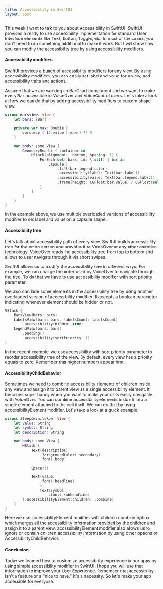 ```yaml
---
title: Accessibility in SwiftUI
layout: post
---
```


This week I want to talk to you about Accessibility in SwiftUI. SwiftUI provides a ready to use accessibility implementation for standard User Interface elements like Text, Button, Toggle, etc. In most of the cases, you don't need to do something additional to make it work. But I will show how you can modify the accessibility tree by using accessibility modifiers. 

#### Accessibility modifiers
SwiftUI provides a bunch of accessibility modifiers for any view. By using accessibility modifiers, you can easily set label and value for a view, add accessibility traits and actions.

Assume that we are working on BarChart component and we want to make every Bar accessible to VoiceOver and VoiceControl users. Let's take a look at how we can do that by adding accessibility modifiers to custom shape view.

```swift
struct BarsView: View {
    let bars: [Bar]

    private var max: Double {
        bars.map { $0.value }.max() ?? 0
    }

    var body: some View {
        GeometryReader { container in
            HStack(alignment: .bottom, spacing: 1) {
                ForEach(self.bars, id: \.self) { bar in
                    Capsule()
                        .fill(bar.legend.color)
                        .accessibility(label: Text(bar.label))
                        .accessibility(value: Text(bar.legend.label))
                        .frame(height: CGFloat(bar.value) / CGFloat(self.max) * container.size.height * 0.8)
                }
            }
        }
    }
}
```

In the example above, we use multiple overloaded versions of accessibility modifier to set label and value on a capsule shape.

#### Accessibility tree
Let's talk about accessibility path of every view. SwiftUI builds accessibility tree for the entire screen and provides it to VoiceOver or any other assistive technology. VoiceOver reads the accessibility tree from top to bottom and allows to user navigate through it via short swipes.

SwiftUI allows us to modify the accessibility tree in different ways. For example, we can change the order used by VoiceOver to navigate through the tree. To do that we have to use accessibility modifier with sort priority parameter.

We also can hide some elements in the accessibility tree by using another overloaded version of accessibility modifier. It accepts a boolean parameter indicating whenever element should be hidden or not.

```swift
VStack {
    BarsView(bars: bars)
    LabelsView(bars: bars, labelsCount: labelsCount)
        .accessibility(hidden: true)
    LegendView(bars: bars)
        .padding()
        .accessibility(sortPriority: 1)
}
```

In the recent example, we use accessibility with sort priority parameter to reorder accessibility tree of the view. By default, every view has a priority equals to zero. Remember that higher numbers appear first.

#### AccessibilityChildBehavior
Sometimes we need to combine accessibility elements of children inside any view and assign it to parent view as a single accessibility element. It becomes super handy when you want to make your cells easily navigable with VoiceOver. You can combine accessibility elements inside it into a single element attached to the cell itself. We can do that by using accessibilityElement modifier. Let's take a look at a quick example.

```swift
struct SleepDetailsRow: View {
    let value: String
    let symbol: String
    let description: String

    var body: some View {
        HStack {
            Text(description)
                .foregroundColor(.secondary)
                .font(.body)

            Spacer()

            Text(value)
                .font(.headline)
                +
                Text(symbol)
                    .font(.subheadline)
        }.accessibilityElement(children: .combine)
    }
}
```

Here we use accessibilityElement modifier with children combine option which merges all the accessibility information provided by the children and assign it to a parent view. accessibilityElement modifier also allows us to ignore or contain children accessibility information by using other options of AccessibilityChildBehavior.

#### Conclusion
Today we learned how to customize accessibility experience in our apps by using simple accessibility modifier in SwiftUI. I hope you will use that information to improve your User Experience. Remember that accessibility isn't a feature or a "nice to have." It's a necessity. So let's make your app accessible for everyone.